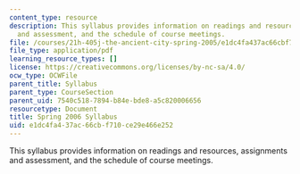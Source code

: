 ```yaml
---
content_type: resource
description: This syllabus provides information on readings and resources, assignments
  and assessment, and the schedule of course meetings.
file: /courses/21h-405j-the-ancient-city-spring-2005/e1dc4fa437ac66cbf710ce29e466e252_MIT21H_405Js05_sylls06.pdf
file_type: application/pdf
learning_resource_types: []
license: https://creativecommons.org/licenses/by-nc-sa/4.0/
ocw_type: OCWFile
parent_title: Syllabus
parent_type: CourseSection
parent_uid: 7540c518-7894-b84e-bde8-a5c820006656
resourcetype: Document
title: Spring 2006 Syllabus
uid: e1dc4fa4-37ac-66cb-f710-ce29e466e252
---
```

This syllabus provides information on readings and resources, assignments and assessment, and the schedule of course meetings.